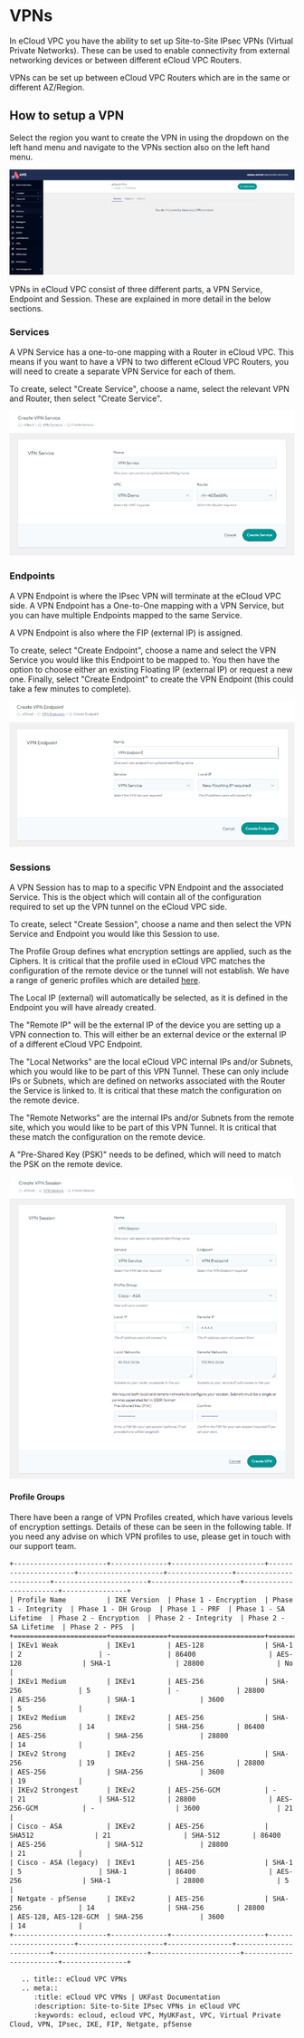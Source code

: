 # VPNs

In eCloud VPC you have the ability to set up Site-to-Site IPsec VPNs (Virtual Private Networks). These can be used to enable connectivity from external networking devices or between different eCloud VPC Routers.

VPNs can be set up between eCloud VPC Routers which are in the same or different AZ/Region.


## How to setup a VPN

Select the region you want to create the VPN in using the dropdown on the left hand menu and navigate to the VPNs section also on the left hand menu.

![VPN View](files/vpn-vpnview.png)

VPNs in eCloud VPC consist of three different parts, a VPN Service, Endpoint and Session. These are explained in more detail in the below sections.

### Services

A VPN Service has a one-to-one mapping with a Router in eCloud VPC. This means if you want to have a VPN to two different eCloud VPC Routers, you will need to create a separate VPN Service for each of them.

To create, select "Create Service", choose a name, select the relevant VPN and Router, then select "Create Service".

![VPN Service](files/vpn-vpnservice.png)

### Endpoints

A VPN Endpoint is where the IPsec VPN will terminate at the eCloud VPC side. A VPN Endpoint has a One-to-One mapping with a VPN Service, but you can have multiple Endpoints mapped to the same Service.

A VPN Endpoint is also where the FIP (external IP) is assigned.

To create, select "Create Endpoint", choose a name and select the VPN Service you would like this Endpoint to be mapped to. You then have the option to choose either an existing Floating IP (external IP) or request a new one. Finally, select "Create Endpoint" to create the VPN Endpoint (this could take a few minutes to complete).

![VPN Endpoint](files/vpn-vpnendpoint.png)

### Sessions

A VPN Session has to map to a specific VPN Endpoint and the associated Service. This is the object which will contain all of the configuration required to set up the VPN tunnel on the eCloud VPC side.

To create, select "Create Session", choose a name and then select the VPN Service and Endpoint you would like this Session to use.

The Profile Group defines what encryption settings are applied, such as the Ciphers. It is critical that the profile used in eCloud VPC matches the configuration of the remote device or the tunnel will not establish. We have a range of generic profiles which are detailed [here](vpn.md#profile-groups).

The Local IP (external) will automatically be selected, as it is defined in the Endpoint you will have already created.

The "Remote IP" will be the external IP of the device you are setting up a VPN connection to. This will either be an external device or the external IP of a different eCloud VPC Endpoint.

The "Local Networks" are the local eCloud VPC internal IPs and/or Subnets, which you would like to be part of this VPN Tunnel. These can only include IPs or Subnets, which are defined on networks associated with the Router the Service is linked to. It is critical that these match the configuration on the remote device.

The "Remote Networks" are the internal IPs and/or Subnets from the remote site, which you would like to be part of this VPN Tunnel. It is critical that these match the configuration on the remote device.

A "Pre-Shared Key (PSK)" needs to be defined, which will need to match the PSK on the remote device.

![VPN Session](files/vpn-session.png)


#### Profile Groups

There have been a range of VPN Profiles created, which have various levels of encryption settings. Details of these can be seen in the following table. If you need any advise on which VPN profiles to use, please get in touch with our support team.


```eval_rst
+-----------------------+--------------+-----------------------+----------------------+---------------------+----------------+------------------------+-----------------------+----------------------+------------------------+----------------+
| Profile Name          | IKE Version  | Phase 1 - Encryption  | Phase 1 - Integrity  | Phase 1 - DH Group  | Phase 1 - PRF  | Phase 1 - SA Lifetime  | Phase 2 - Encryption  | Phase 2 - Integrity  | Phase 2 - SA Lifetime  | Phase 2 - PFS  |
+=======================+==============+=======================+======================+=====================+================+========================+=======================+======================+========================+================+
| IKEv1 Weak            | IKEv1        | AES-128               | SHA-1                | 2                   | -              | 86400                  | AES-128               | SHA-1                | 28800                  | No             |
| IKEv1 Medium          | IKEv1        | AES-256               | SHA-256              | 5                   | -              | 28800                  | AES-256               | SHA-1                | 3600                   | 5              |
| IKEv2 Medium          | IKEv2        | AES-256               | SHA-256              | 14                  | SHA-256        | 86400                  | AES-256               | SHA-256              | 28800                  | 14             |
| IKEv2 Strong          | IKEv2        | AES-256               | SHA-256              | 19                  | SHA-256        | 28800                  | AES-256               | SHA-256              | 3600                   | 19             |
| IKEv2 Strongest       | IKEv2        | AES-256-GCM           | -                    | 21                  | SHA-512        | 28800                  | AES-256-GCM           | -                    | 3600                   | 21             |
| Cisco - ASA           | IKEv2        | AES-256               | SHA512               | 21                  | SHA-512        | 86400                  | AES-256               | SHA-512              | 28800                  | 21             |
| Cisco - ASA (legacy)  | IKEv1        | AES-256               | SHA-1                | 5                   | SHA-1          | 86400                  | AES-256               | SHA-1                | 28800                  | 5              |
| Netgate - pfSense     | IKEv2        | AES-256               | SHA-256              | 14                  | SHA-256        | 28800                  | AES-128, AES-128-GCM  | SHA-256              | 3600                   | 14             |
+-----------------------+--------------+-----------------------+----------------------+---------------------+----------------+------------------------+-----------------------+----------------------+------------------------+----------------+

```


```eval_rst
   .. title:: eCloud VPC VPNs
   .. meta::
      :title: eCloud VPC VPNs | UKFast Documentation
      :description: Site-to-Site IPsec VPNs in eCloud VPC
      :keywords: ecloud, ecloud VPC, MyUKFast, VPC, Virtual Private Cloud, VPN, IPsec, IKE, FIP, Netgate, pfSense
```
